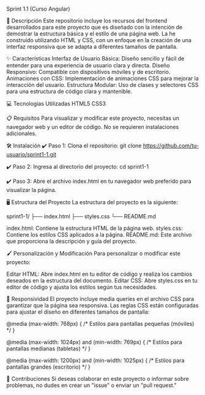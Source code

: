 Sprint 1.1 (Curso Angular)

📄 Descripción
Este repositorio incluye los recursos del frontend desarrollados para este proyecto que es diseñado con la intención de demostrar la estructura básica y el estilo de una página web. La he construido utilizando HTML y CSS, con un enfoque en la creación de una interfaz responsiva que se adapta a diferentes tamaños de pantalla.

✨ Características
Interfaz de Usuario Básica: Diseño sencillo y fácil de entender para una experiencia de usuario clara y directa.
Diseño Responsivo: Compatible con dispositivos móviles y de escritorio.
Animaciones con CSS: Implementación de animaciones CSS para mejorar la interacción del usuario.
Estructura Modular: Uso de clases y selectores CSS para una estructura de código clara y mantenible.

💻 Tecnologías Utilizadas
HTML5
CSS3

📋 Requisitos
Para visualizar y modificar este proyecto, necesitas un navegador web y un editor de código. No se requieren instalaciones adicionales.

🛠️ Instalación
✔️ Paso 1: Clona el repositorio:
git clone https://github.com/tu-usuario/sprint1-1.git

✔️ Paso 2: Ingresa al directorio del proyecto:
cd sprint1-1

✔️ Paso 3: Abre el archivo index.html en tu navegador web preferido para visualizar la página.

🖥️ Estructura del Proyecto
La estructura del proyecto es la siguiente:

sprint1-1/
├── index.html
├── styles.css
└── README.md

index.html: Contiene la estructura HTML de la página web.
styles.css: Contiene los estilos CSS aplicados a la página.
README.md: Este archivo que proporciona la descripción y guía del proyecto.

🖌️ Personalización y Modificación
Para personalizar o modificar este proyecto:

Editar HTML: Abre index.html en tu editor de código y realiza los cambios deseados en la estructura del documento.
Editar CSS: Abre styles.css en tu editor de código y ajusta los estilos según tus necesidades.

📱 Responsividad
El proyecto incluye media queries en el archivo CSS para garantizar que la página sea responsiva. Las reglas CSS están configuradas para ajustar el diseño en diferentes tamaños de pantalla:

@media (max-width: 768px) {
  /* Estilos para pantallas pequeñas (móviles) */
}

@media (max-width: 1024px) and (min-width: 769px) {
  /* Estilos para pantallas medianas (tabletas) */
}

@media (max-width: 1200px) and (min-width: 1025px) {
  /* Estilos para pantallas grandes (escritorio) */
}

🤝 Contribuciones
Si deseas colaborar en este proyecto o informar sobre problemas, no dudes en crear un "issue" o enviar un "pull request."

